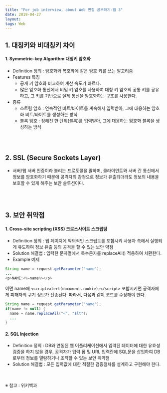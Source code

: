 ```yaml
---
title: "For job interview, about Web 면접 공부하기-웹 3"
date: 2019-04-27
layout:
tags: Web
---
```


## 1. 대칭키와 비대칭키 차이
#### 1. Symmetric-key Algorithm 대칭키 암호화 
- Definition 정의 : 암호화와 복호화에 같은 암호 키를 쓰는 알고리즘
- Features 특징
  - 공개 키 암호와 비교하여 계산 속도가 빠르다.
  - 많은 암호화 통신에서 비밀 키 암호를 사용하여 대칭 키 암호의 공통 키를 공유하고, 그 키를 기반으로 실제 통신을 암호화하는 구조를 사용한다.
- 종류
  - 스트림 암호 : 연속적인 비트/바이트를 계속해서 입력받아, 그에 대응하는 암호화 비트/바이트를 생성하는 방식
  - 블록 암호 : 정해진 한 단위(블록)를 입력받아, 그에 대응하는 암호화 블록을 생성하는 방식
  
<br><br>
## 2. SSL (Secure Sockets Layer)
- 서버/웹 서버 인증이라 불리는 프로토콜을 말하며, 클라이언트와 서버 간 통신에서 정보를 암호화하기 때문에 공격자의 감청으로 정보가 유출되더라도 정보의 내용을 보호할 수 있게 해주는 보안 솔루션이다.

<br><br>
## 3. 보안 취약점
#### 1. Cross-site scripting (XSS) 크로스사이트 스크립팅
- Definition 정의 : 웹 페이지에 악의적인 스크립트를 포함시켜 사용자 측에서 실행되게 유도하여 정보 유출 등의 공격을 할 수 있는 보안 약점
- Solution 해결법 : 입력한 문자열에서 특수문자를 replaceAll() 적용하여 치환한다.
- Example 예제
```java
String name = request.getParameter("name");
...
<p>NAME:<%=name%></p>
```
이면 name에 `<script>alert(document.cookie);</script>` 포함시키면 공격자에게 피해자의 쿠기 정보가 전송된다.
따라서, 다음과 같이 코드를 수정해야 한다.
```java
String name = request.getParameter("name");
if(name != null) {
  name = name.replaceAll("<", "$lt");
  ...
}
```

#### 2. SQL Injection
- Definition 정의 : DB와 연동된 웹 어플리케이션에서 입력된 데이터에 대한 유효성 검증을 하지 않을 경우, 공격자가 입력 폼 및 URL 입력란에 SQL문을 삽입하여 DB로부터 정보를 열람하거나 조작할 수 있는 보안 취약점
- Solution 해결법 : 모든 입력값에 대한 적절한 검증절차를 설계하고 구현해야 한다.

<br><br>
※ 참고 : 위키백과
